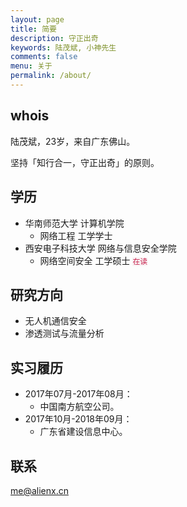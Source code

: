 ```yaml
---
layout: page
title: 简要
description: 守正出奇
keywords: 陆茂斌, 小神先生
comments: false
menu: 关于
permalink: /about/
---
```


## whois

陆茂斌，23岁，来自广东佛山。

坚持「知行合一，守正出奇」的原则。

## 学历

- 华南师范大学 计算机学院
    - 网络工程 工学学士
- 西安电子科技大学 网络与信息安全学院
    - 网络空间安全 工学硕士 <code style="color:#c7254e;background-color:#f9f2f4;">在读</code>

## 研究方向

- 无人机通信安全
- 渗透测试与流量分析

## 实习履历

- 2017年07月-2017年08月：
    - 中国南方航空公司。
- 2017年10月-2018年09月：
    - 广东省建设信息中心。

## 联系

me@alienx.cn

<!--
{% for website in site.data.social %}
* {{ website.sitename }}：[@{{ website.name }}]({{ website.url }})
{% endfor %}

## 技能树

{% for category in site.data.skills %}
### {{ category.name }}
<div class="btn-inline">
{% for keyword in category.keywords %}
<button class="btn btn-outline" type="button">{{ keyword }}</button>
{% endfor %}
</div>
{% endfor %}

-->
